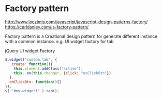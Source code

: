 # Factory pattern

http://www.joezimjs.com/javascript/javascript-design-patterns-factory/
https://carldanley.com/js-factory-pattern/

Factory pattern is a Creational design pattern for generate different instance with a common instance. e.g. UI widget factory for tab 

jQuery UI widget Factory
```js
$.widget("custom.tab", {
  _create: function(){
    this.element.addClass("active");
    this._on(this.changer, {click: "onClickBtn"})
  },
  onClickBtn: function(){}
});
$( "#my-widget1" ).tab();
```
